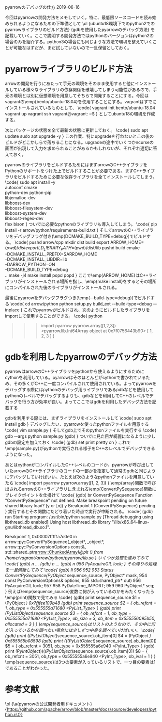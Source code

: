 pyarrowのデバッグの仕方
2019-06-16


今回はpyarrowの開発方法をメモしていく。特に、最低限ソースコードを読み始められるようになるための下準備として
\ol
{ubuntu18環境下でのpython2でのpyarrowライブラリのビルド方法}
{gdbを使用したpyarrowのデバッグ方法}
を記載していく。ここで説明する開発方法ではpythonのバージョンはpython2の場合のみを紹介する。python3の場合にも同じような方法で環境を整えていくことが可能なはずだが、まだ試していないので一旦保留としておく。


# pyarrowライブラリのビルド方法


arrowの開発を行うにあたって手元の環境をそのまま使用すると他にインストールしている様々なライブラリの依存関係を破壊してしまう可能性があるので、手元の環境とは別に仮想環境を用意してそちらで開発することにする。今回はvagrantの\emp{bento/ubuntu-18.04}を使用することにする。vagrantはすでにインストールされているものとして、
\code{
vagrant init bento/ubuntu-18.04
vagrant up
vagrant ssh
vagrant@vagrant: ~$
}
としてubuntu18の環境を作成する。


次にパッケージの状態を全て最新の状態に更新しておく。
\code{
sudo apt update
sudo apt upgrade -y
}
この作業、特にupgradeを行わないとこの後のビルドがどこかしらで落ちることになる。upgradeの途中でいくつかncurseの画面が出現して入力を求められることがあるかもしれないが、それぞれ適切に答えておく。


pyarrowのライブラリをビルドするためにはまずarrowのC++ライブラリをPythonのサポートをつけた上でビルドすることが必要である。まずC++ライブラリをビルドするために必要な依存ライブラリを全てインストールしてしまう。
\code{
sudo apt install -y \
    autoconf cmake \
    python-dev python-pip \
    libjemalloc-dev \
    libboost-dev \
    libboost-filesystem-dev \
    libboost-system-dev \
    libboost-regex-dev \
    flex bison
}
ついでに必要なpythonのライブラリも導入してしまう。
\code{
pip install -r arrow/python/requirements-build.txt
}
そしてarrowのC++ライブラリをデバッグフラグ付き(\emp{DCMAKE_BUILD_TYPE=debug})でビルドする。
\code{
pushd arrow/cpp
  mkdir dist build
  export ARROW_HOME=$(pwd)/dist
  export LD_LIBRARY_PATH=$(pwd)/dist/lib
  pushd build
    cmake \
        -DCMAKE_INSTALL_PREFIX=$ARROW_HOME \
        -DCMAKE_INSTALL_LIBDIR=lib \
        -DARROW_PYTHON=ON \
        -DCMAKE_BUILD_TYPE=debug \
        ..
    make -j4
    make install
  popd
popd
}
ここで\emp{ARROW_HOME}はC++ライブラリがインストールされる場所を指し、\emp{make install}をするとその場所にコンパイルされた後のライブラリがインストールされる。


最後にpyarrowをデバッグフラグつき(\emp{--build-type=debug})でビルドする
\code{
cd arrow/python
python setup.py build_ext --build-type=debug --inplace
}
これでpyarrowがビルドされ、次のようにビルドしたライブラリをimportして使用することができる。
\code{
python
>>> import pyarrow
>>> pyarrow.array([1,2,3])
<pyarrow.lib.Int64Array object at 0x7f0756443b90>
[
  1,
  2,
  3
]
}


# gdbを利用したpyarrowのデバッグ方法


pyarrowはarrowのC++ライブラリをpythonから使えるようにするためにcythonを利用している。pyarrowはそのほとんどがcythonで書かれているため、その多くがC++に一度コンパイルされて使用されている。よってpyarrowをデバッグする際にはpythonのデバッグ用ライブラリであるpdbなどを使用してpythonのレベルでデバッグするよりも、gdbなどを利用してC++のレベルでデバッグを行う方が効率が良い。よってここではgdbを利用したデバッグ方法を記載する


gdbを利用する際には、まずライブラリをインストールして
\code{
sudo apt install gdb
}
デバッグしたい、pyarrowを使ったpythonファイルを用意する
\code{
vim sample.py
}
そしてgdb上でそのpythonファイルを実行する
\code{
gdb --args python sample.py
(gdb)
}
ついでに見た目が綺麗になるように少しgdbの設定を加えておく
\code{
(gdb) set print pretty on
}
これで\emp{sample.py}がpythonで実行される様子をC++のレベルでデバッグできるようになった。


あとはcythonがコンパイルしたC++レベルのコードか、pyarrowが呼び出していたarrowのC++ライブラリのコードの一部かを指定して通常のgdbと同じようにデバッグしていけばいい。たとえば次のようなpythonファイルを用意していたら
\code{
import pyarrow
pyarrow.array([1, 2, 3])
}
\emp{array}関数で呼び出されるarrowのC++ライブラリに含まれる\emp{ConvertPySequence}関数にブレイクポイントを仕掛けて
\code{
(gdb) br ConvertPySequence
Function "ConvertPySequence" not defined.
Make breakpoint pending on future shared library load? (y or [n]) y
Breakpoint 1 (ConvertPySequence) pending.
}
実行するとその関数にたどり着いた時点で実行が中断される。
\code{
(gdb) run
Starting program: /usr/bin/python sample.py
[Thread debugging using libthread_db enabled]
Using host libthread_db library "/lib/x86_64-linux-gnu/libthread_db.so.1".

Breakpoint 1, 0x00007ffff1a7c0e0 in arrow::py::ConvertPySequence(_object*, _object*, arrow::py::PyConversionOptions const&, std::shared_ptr<arrow::ChunkedArray>*)@plt () from /home/vagrant/arrow/python/pyarrow/lib.so
}
いくつか処理を進めてみて
\code{
(gdb) n
...
(gdb) n
...
(gdb) n
956	  PyAcquireGIL lock;
}
その周りの処理を一旦俯瞰してみて
\code{
(gdb) li  956
952
953	Status ConvertPySequence(PyObject* sequence_source, PyObject* mask,
954	                         const PyConversionOptions& options,
955	                         std::shared_ptr<ChunkedArray>* out)
956	  PyAcquireGIL lock;
957
958	  PyDateTime_IMPORT;
959
960	  PyObject* seq;
}
例えば\emp{sequence_source}変数に何が入っているのかをみたくなったら\emp{print}関数で見てみる
\code{
(gdb) print sequence_source
$1 = (PyObject *) 0x7fffee109b48
(gdb) print *sequence_source
$2 = {
  ob_refcnt = 1,
  ob_type = 0x555555a71680 <PyList_Type>
}
(gdb) print *(PyListObject*)sequence_source
$3 = {
  ob_refcnt = 1,
  ob_type = 0x555555a71680 <PyList_Type>,
  ob_size = 3,
  ob_item = 0x555556095b50,
  allocated = 3
}
}
\emp{sequence_source}はリストのようなので、その中に何が入っているかを調べたい場合には少しずつ中身を調べていけばいい。
\code{
(gdb) print (*(PyListObject*)sequence_source).ob_item[0]
$4 = (PyObject *) 0x555555b08598
(gdb) print *((*(PyListObject*)sequence_source).ob_item[0])
$5 = {
  ob_refcnt = 3051,
  ob_type = 0x555555a6e940 <PyInt_Type>
}
(gdb) print *(PyIntObject*)((*(PyListObject*)sequence_source).ob_item[0])
$8 = {
  ob_refcnt = 3051,
  ob_type = 0x555555a6e940 <PyInt_Type>,
  ob_ival = 1
}
}
\emp{sequence_source}は3つの要素が入っているリストで、一つ目の要素は1であることがわかった。


# 参考文献


\ol
{\a{pyarrowの公式開発者用ドキュメント}{https://github.com/apache/arrow/blob/master/docs/source/developers/python.rst}}
